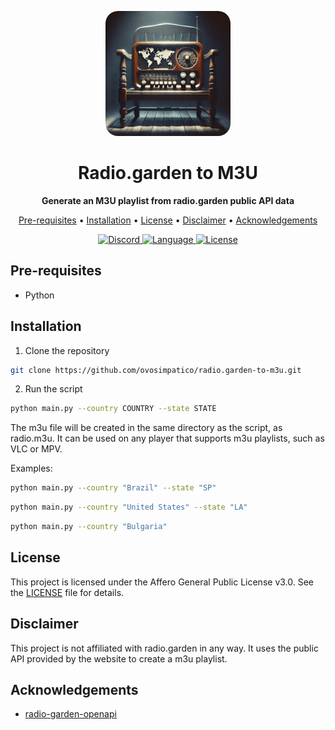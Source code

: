 <p align="center">
  <img src="docs/assets/logo.png" alt="radio.garden_to_m3u logo" width="200"
  style = "border-radius: 10%;"/>
</p>

<h1 align="center">Radio.garden to M3U</h1>

<p align="center">
  <strong>Generate an M3U playlist from radio.garden public API data</strong>
</p>

<p align="center">
  <a href="#pre-requisites">Pre-requisites</a> •
  <a href="#installation">Installation</a> •
  <a href="#license">License</a> •
  <a href="#disclaimer">Disclaimer</a> •
  <a href="#acknowledgements">Acknowledgements</a>
</p>

<p align="center">
  <a href="https://discord.gg/7qK8sfEq2q">
    <img src="https://img.shields.io/discord/1068543728274382868?color=7289da&label=Support&logo=discord&logoColor=7289da&style=for-the-badge" alt="Discord">
  </a>
  <a href="https://www.python.org/">
    <img src="https://img.shields.io/github/languages/top/ovosimpatico/radio.garden-to-m3u?logo=python&logoColor=yellow&style=for-the-badge" alt="Language">
  </a>
  <a href="https://github.com/ovosimpatico/radio.garden-to-m3u/blob/main/LICENSE">
    <img src="https://img.shields.io/github/license/ovosimpatico/radio.garden-to-m3u?style=for-the-badge" alt="License">
  </a>
</p>


## Pre-requisites

- Python

## Installation

1. Clone the repository

```bash
git clone https://github.com/ovosimpatico/radio.garden-to-m3u.git
```

2. Run the script

```bash
python main.py --country COUNTRY --state STATE
```

The m3u file will be created in the same directory as the script, as radio.m3u. It can be used on any player that supports m3u playlists, such as VLC or MPV.

Examples:

```bash
python main.py --country "Brazil" --state "SP"
```

```bash
python main.py --country "United States" --state "LA"
```

```bash
python main.py --country "Bulgaria"
```

## License

This project is licensed under the Affero General Public License v3.0. See the [LICENSE](LICENSE) file for details.

## Disclaimer

This project is not affiliated with radio.garden in any way. It uses the public API provided by the website to create a m3u playlist.

## Acknowledgements

- [radio-garden-openapi](https://github.com/jonasrmichel/radio-garden-openapi)